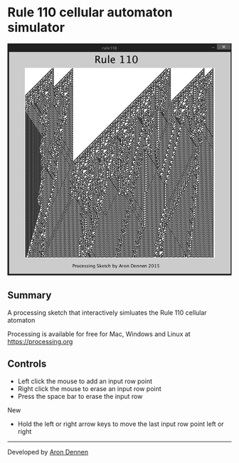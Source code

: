 Rule 110 cellular automaton simulator 
===========

![Screenshot](/Screenshot.png)

Summary
-------
A processing sketch that interactively simluates the Rule 110 cellular atomaton

Processing is available for free for Mac, Windows and Linux at https://processing.org

Controls
--------
* Left click the mouse to add an input row point 
* Right click the mouse to erase an input row point 
* Press the space bar to erase the input row 

New
* Hold the left or right arrow keys to move the last input row point left or right

---
Developed by [Aron Dennen](http://www.arondennen.com)

